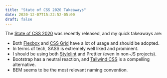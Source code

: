 ```yaml
---
title: "State of CSS 2020 Takeaways"
date: 2020-12-07T15:22:52-05:00
draft: false
---
```


The [State of CSS 2020](https://2020.stateofcss.com/en-US/) was recently released,
and my quick takeaways are:

* Both [Flexbox](https://flexboxfroggy.com/) and
[CSS Grid](https://codepip.com/games/grid-garden/) have a lot of usage and
should be adopted.
* In terms of tech, SASS is extremely well liked and prominent.
* I should be using both [Stylelint](https://stylelint.io/) and Prettier 
(even in non-JS projects).
* Bootstrap has a neutral reaction, and [Tailwind CSS](https://tailwindcss.com/) is a compelling alternative.
* BEM seems to be the most relevant naming convention.